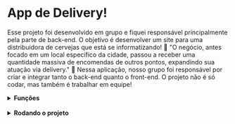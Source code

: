 # App de Delivery!

Esse projeto foi desenvolvido em grupo e fiquei responsável principalmente pela parte de back-end. O objetivo é desenvolver um site para uma distribuidora de cervejas que está se informatizando! 🚀 "O negócio, antes focado em um local específico da cidade, passou a receber uma quantidade massiva de encomendas de outros pontos, expandindo sua atuação via delivery." 🍺 Nessa aplicação, nosso grupo foi responsável por criar e integrar tanto o back-end quanto o front-end. O projeto não é só codar, mas também é trabalhar em equipe!

<details>
  <summary><strong>Funções</strong></summary><br />
      - Acesso via login: tanto clientes como pessoas vendedoras, devem ter acesso ao aplicativo via login, porém para funções diferentes: (1) A pessoa cliente, que    compra da lista de produtos; <br /> (2) A pessoa vendedora, que aprova, prepara e entrega; <br /> (3) A pessoa administradora, que gerencia quem usa o aplicativo;<br />
      - Comunicação entre clientes e pessoas vendedoras: a pessoa cliente faz o pedido via "carrinho de compras" e a pessoa vendedora aprova, prepara e envia esse pedido. Quando o produto é recebido por quem comprou, essa pessoa marca o pedido como "recebido". Ambos devem possuir detalhes sobre seus pedidos;<br />
      - Se a pessoa cliente faz o pedido, o mesmo deve aparecer para a pessoa vendedora em seu dash de pedidos após a atualização da página. A pessoa cliente, por sua vez, deve ter as informações sobre seu pedido quando sua página for atualizada, ou seja, ter informações se o pedido está sendo preparado ou se já saiu pra entrega;<br />

</details>

<br />

<details>
  <summary><strong>Rodando o projeto</strong></summary><br />

  1. Clone o repositório
    * `git clone git@github.com:gabrielpriss/Delivery-App.git`.
    * Entre na pasta do repositório que você acabou de clonar:
      * `cd gabrielpriss/Delivery-App.git`

  2. Instale as dependências
    * `npm install`
  
  3. Variáveis de ambiente
    
 - Você precisa configurar as variáveis globais do MySQL. 

 - Faça essas configurações para as variáveis de ambiente usadas nesse arquivo:

  `./backend/.env`

  ```
  NODE_ENV=development
  PORT=3003
  MYSQL_HOST=localhost
  MYSQL_PORT=3306
  MYSQL_USER=root
  MYSQL_PASSWORD=root
  MYSQL_DB_NAME=delivery-app
  EVAL_ALWAYS_RESTORE_DEV_DB=true

  ```

  - É essencial usar essas 3 variáveis no arquivo acima:
	* `host: process.env.DB_HOST`;
	* `user: process.env.DB_USER`;
	* `password: process.env.DB_PASS`.

  4. Iniciar os serviços MySQL
	* Exemplo:

	* sudo service mysql start

  5. Iniciar a aplicação

	* Na pasta raiz rodar o script responsável por iniciar o front e o back-end
	* `npm start`

</details>
